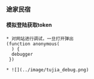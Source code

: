 ### 途家民宿

#### 模拟登陆获取token
    * 对网站进行调试，一旦打开弹出
    (function anonymous(
      ) {
      debugger
     })

    * ![](../image/tujia_debug.png)

